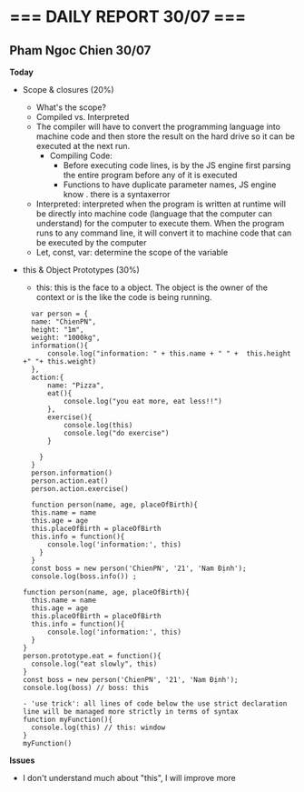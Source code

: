 # === DAILY REPORT 30/07 ===

## Pham Ngoc Chien 30/07

**Today**

- Scope & closures (20%)

  - What's the scope?
  - Compiled vs. Interpreted
  - The compiler will have to convert the programming language into machine code and then store the result on the hard drive so it can be executed at the next run.
    - Compiling Code:
      - Before executing code lines, is by the JS engine first parsing the entire program before any of it is executed
      - Functions to have duplicate parameter names, JS engine know . there is a syntaxerror
  - Interpreted: interpreted when the program is written at runtime will be directly into machine code (language that the computer can understand) for the computer to execute them. When the program runs to any command line, it will convert it to machine code that can be executed by the computer
  - Let, const, var: determine the scope of the variable

- this & Object Prototypes (30%)

  - this: this is the face to a object. The object is the owner of the context or is the like the code is being running.

  ```this basic
    var person = {
    name: "ChienPN",
    height: "1m",
    weight: "1000kg",
    information(){
        console.log("information: " + this.name + " " +  this.height +" "+ this.weight)
    },
    action:{
        name: "Pizza",
        eat(){
            console.log("you eat more, eat less!!")
        },
        exercise(){
            console.log(this)
            console.log("do exercise")
        }

      }
    }
    person.information()
    person.action.eat()
    person.action.exercise()
  ```

  ```this basic
    function person(name, age, placeOfBirth){
    this.name = name
    this.age = age
    this.placeOfBirth = placeOfBirth
    this.info = function(){
        console.log('information:', this)
      }
    }
    const boss = new person('ChienPN', '21', 'Nam Định');
    console.log(boss.info()) ;
  ```

  ```this basic
  function person(name, age, placeOfBirth){
    this.name = name
    this.age = age
    this.placeOfBirth = placeOfBirth
    this.info = function(){
        console.log('information:', this)
    }
  }
  person.prototype.eat = function(){
    console.log("eat slowly", this)
  }
  const boss = new person('ChienPN', '21', 'Nam Định');
  console.log(boss) // boss: this
  ```

  ```this basic
  - 'use trick': all lines of code below the use strict declaration line will be managed more strictly in terms of syntax
  function myFunction(){
    console.log(this) // this: window
  }
  myFunction()

  ```

**Issues**

- I don't understand much about "this", I will improve more
